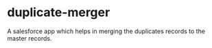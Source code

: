# duplicate-merger
A salesforce app which helps in merging the duplicates records to the master records.

